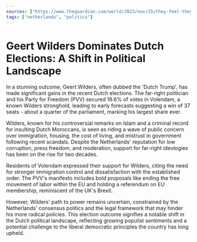 ```yaml
---
sources: ["https://www.theguardian.com/world/2023/nov/25/they-feel-they-are-being-neglected-why-voters-turned-to-dutch-trump-geert-wilders", "https://www.bbc.com/news/world-europe-67526768"]
tags: ["netherlands", "politics"]
---
```

# Geert Wilders Dominates Dutch Elections: A Shift in Political Landscape

In a stunning outcome, Geert Wilders, often dubbed the 'Dutch Trump', has made significant gains in the recent Dutch elections. The far-right politician and his Party for Freedom (PVV) secured 18.6% of votes in Volendam, a known Wilders stronghold, leading to early forecasts suggesting a win of 37 seats - about a quarter of the parliament, marking his largest share ever.

Wilders, known for his controversial remarks on Islam and a criminal record for insulting Dutch Moroccans, is seen as riding a wave of public concern over immigration, housing, the cost of living, and mistrust in government following recent scandals. Despite the Netherlands' reputation for low corruption, press freedom, and moderation, support for far-right ideologies has been on the rise for two decades.

Residents of Volendam expressed their support for Wilders, citing the need for stronger immigration control and dissatisfaction with the established order. The PVV's manifesto includes bold proposals like ending the free movement of labor within the EU and holding a referendum on EU membership, reminiscent of the UK's Brexit.

However, Wilders' path to power remains uncertain, constrained by the Netherlands' consensus politics and the legal framework that may hinder his more radical policies. This election outcome signifies a notable shift in the Dutch political landscape, reflecting growing populist sentiments and a potential challenge to the liberal democratic principles the country has long upheld.
